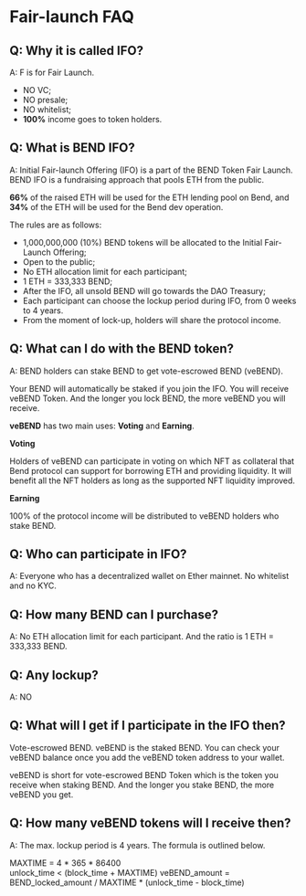 # Fair-launch FAQ

## Q: Why it is called IFO?

A: F is for Fair Launch.

* NO VC;
* NO presale;
* NO whitelist;
* **100%** income goes to token holders.

## Q: What is BEND IFO?

A: Initial Fair-launch Offering (IFO) is a part of the BEND Token Fair Launch. BEND IFO is a fundraising approach that pools ETH from the public.

**66%** of the raised ETH will be used for the ETH lending pool on Bend, and **34%** of the ETH will be used for the Bend dev operation.

The rules are as follows:

* 1,000,000,000 (10%) BEND tokens will be allocated to the Initial Fair-Launch Offering;
* Open to the public;
* No ETH allocation limit for each participant;
* 1 ETH = 333,333 BEND;
* After the IFO, all unsold BEND will go towards the DAO Treasury;
* Each participant can choose the lockup period during IFO, from 0 weeks to 4 years.
* From the moment of lock-up, holders will share the protocol income.

## Q: What can I do with the BEND token?

A: BEND holders can stake BEND to get vote-escrowed BEND (veBEND).

Your BEND will automatically be staked if you join the IFO. You will receive veBEND Token. And the longer you lock BEND, the more veBEND you will receive.

**veBEND** has two main uses: **Voting** and **Earning**.

**Voting**

Holders of veBEND can participate in voting on which NFT as collateral that Bend protocol can support for borrowing ETH and providing liquidity. It will benefit all the NFT holders as long as the supported NFT liquidity improved.

**Earning**

100% of the protocol income will be distributed to veBEND holders who stake BEND.

## Q: Who can participate in IFO?

A: Everyone who has a decentralized wallet on Ether mainnet. No whitelist and no KYC.

## Q: How many BEND can I purchase?

A: No ETH allocation limit for each participant. And the ratio is 1 ETH = 333,333 BEND.

## Q: Any lockup?

A: NO

## Q: What will I get if I participate in the IFO then?

Vote-escrowed BEND. veBEND is the staked BEND. You can check your veBEND balance once you add the veBEND token address to your wallet.

veBEND is short for vote-escrowed BEND Token which is the token you receive when staking BEND. And the longer you stake BEND, the more veBEND you get.

## Q: How many veBEND tokens will I receive then?

A: The max. lockup period is 4 years. The formula is outlined below.

MAXTIME = 4 \* 365 \* 86400\
unlock\_time < (block\_time + MAXTIME) veBEND\_amount = BEND\_locked\_amount / MAXTIME \* (unlock\_time - block\_time)
